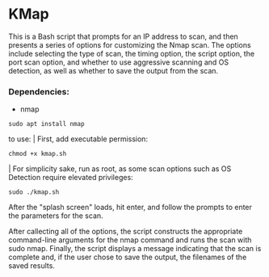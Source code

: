 # KMap
This is a Bash script that prompts for an IP address to scan, and then presents a series of options for customizing the Nmap scan. The options include selecting the type of scan, the timing option, the script option, the port scan option, and whether to use aggressive scanning and OS detection, as well as whether to save the output from the scan. 
### Dependencies:
* nmap
```
sudo apt install nmap
```
 to use:
 | First, add executable permission:
 ```
 chmod +x kmap.sh
 ```
 | For simplicity sake, run as root, as some scan options such as OS Detection require elevated privileges:
 ```
 sudo ./kmap.sh
 ```
After the "splash screen" loads, hit enter, and follow the prompts to enter the parameters for the scan.

After callecting all of the options, the script constructs the appropriate command-line arguments for the nmap command and runs the scan with sudo nmap. Finally, the script displays a message indicating that the scan is complete and, if the user chose to save the output, the filenames of the saved results.